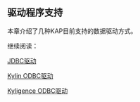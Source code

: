 ## 驱动程序支持

本章介绍了几种KAP目前支持的数据驱动方式。

继续阅读：

[JDBC驱动](jdbc.cn.md)

[Kylin ODBC驱动](kylin-odbc.cn.md)

[Kyligence ODBC驱动](kyligence-odbc.cn.md)